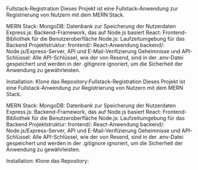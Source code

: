 Fullstack-Registration
Dieses Projekt ist eine Fullstack-Anwendung zur Registrierung von Nutzern mit dem MERN Stack.

MERN Stack:
MongoDB: Datenbank zur Speicherung der Nutzerdaten
Express.js: Backend-Framework, das auf Node.js basiert
React: Frontend-Bibliothek für die Benutzeroberfläche
Node.js: Laufzeitumgebung für das Backend
Projektstruktur:
frontend/: React-Anwendung
backend/: Node.js/Express-Server, API und E-Mail-Verifizierung
Geheimnisse und API-Schlüssel:
Alle API-Schlüssel, wie der von Resend, sind in der .env-Datei gespeichert und werden in der .gitignore ignoriert, um die Sicherheit der Anwendung zu gewährleisten.

Installation:
Klone das Repository:Fullstack-Registration
Dieses Projekt ist eine Fullstack-Anwendung zur Registrierung von Nutzern mit dem MERN Stack.

MERN Stack:
MongoDB: Datenbank zur Speicherung der Nutzerdaten
Express.js: Backend-Framework, das auf Node.js basiert
React: Frontend-Bibliothek für die Benutzeroberfläche
Node.js: Laufzeitumgebung für das Backend
Projektstruktur:
frontend/: React-Anwendung
backend/: Node.js/Express-Server, API und E-Mail-Verifizierung
Geheimnisse und API-Schlüssel:
Alle API-Schlüssel, wie der von Resend, sind in der .env-Datei gespeichert und werden in der .gitignore ignoriert, um die Sicherheit der Anwendung zu gewährleisten.

Installation:
Klone das Repository:
